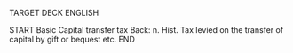 TARGET DECK
ENGLISH

START
Basic
Capital transfer tax
Back: n. Hist. Tax levied on the transfer of capital by gift or bequest etc.
END
